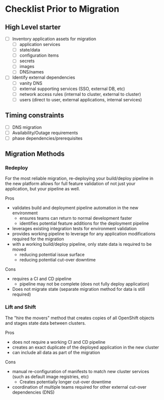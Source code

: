 # Checklist Prior to Migration

## High Level starter

- [ ] Inventory application assets for migration
  - [ ] application services
  - [ ] state/data
  - [ ] configuration items
  - [ ] secrets
  - [ ] images
  - [ ] DNS/names
- [ ] Identify external dependencies
  - [ ] vanity DNS
  - [ ] external supporting services (SSO, external DB, etc)
  - [ ] network access rules (internal to cluster, external to cluster)
  - [ ] users (direct to user, external applications, internal services)

## Timing constraints

- [ ] DNS migration
- [ ] Availability/Outage requirements
- [ ] phase dependencies/prerequisites

## Migration Methods

### Redeploy

For the most reliable migration, re-deploying your build/deploy pipeline in the new platform allows for full feature validation of not just your application, but your pipeline as well.

Pros

- validates build and deployment pipeline automation in the new environment
  - ensures teams can return to normal development faster
  - identifies potential feature additions for the deployment pipeline
- leverages existing integration tests for environment validation
- provides working pipeline to leverage for any application modifications required for the migration
- with a working build/deploy pipeline, only state data is required to be moved
  - reducing potential issue surface
  - reducing potential cut-over downtime

Cons

- requires a CI and CD pipeline
  - pipeline may not be complete (does not fully deploy application)
- Does not migrate state (separate migration method for data is still required)

### Lift and Shift

The "hire the movers" method that creates copies of all OpenShift objects and stages state data between clusters.

Pros

- does not require a working CI and CD pipeline
- creates an exact duplicate of the deployed application in the new cluster
- can include all data as part of the migration

Cons

- manual re-configuration of manifests to match new cluster services (such as default image registries, etc)
  - Creates potentially longer cut-over downtime
- coordination of multiple teams required for other external cut-over dependencies (DNS)
